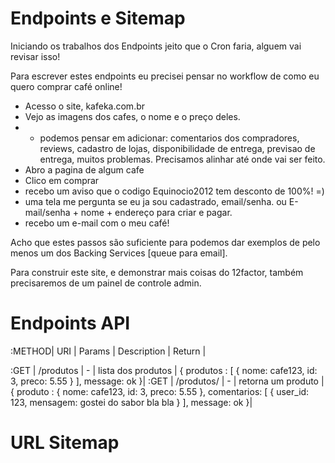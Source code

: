 Endpoints e Sitemap
==================

Iniciando os trabalhos dos Endpoints jeito que o Cron faria, alguem vai revisar isso!

Para escrever estes endpoints eu precisei pensar no workflow de como eu quero comprar café online!

  * Acesso o site, kafeka.com.br
  * Vejo as imagens dos cafes, o nome e o preço deles.
  *
      * podemos pensar em adicionar: comentarios dos compradores, reviews, cadastro de lojas, disponibilidade de entrega, previsao de entrega, muitos problemas. Precisamos alinhar até onde vai ser feito.
  * Abro a pagina de algum cafe
  * Clico em comprar
  * recebo um aviso que o codigo Equinocio2012 tem desconto de 100%! =)
  * uma tela me pergunta se eu ja sou cadastrado, email/senha. ou E-mail/senha + nome + endereço para criar e pagar.
  * recebo um e-mail com o meu café!


Acho que estes passos são suficiente para podemos dar exemplos de pelo menos um dos Backing Services [queue para email].

Para construir este site, e demonstrar mais coisas do 12factor, também precisaremos de um painel de controle admin.

# Endpoints API

:METHOD| URI | Params | Description | Return |

:GET | /produtos | - | lista dos produtos | { produtos : [ { nome: cafe123, id: 3, preco: 5.55 } ], message: ok  }|
:GET | /produtos/<id> | - | retorna um produto | { produto : { nome: cafe123, id: 3, preco: 5.55 }, comentarios: [ { user_id: 123, mensagem: gostei do sabor bla bla } ], message: ok  }|


# URL Sitemap

